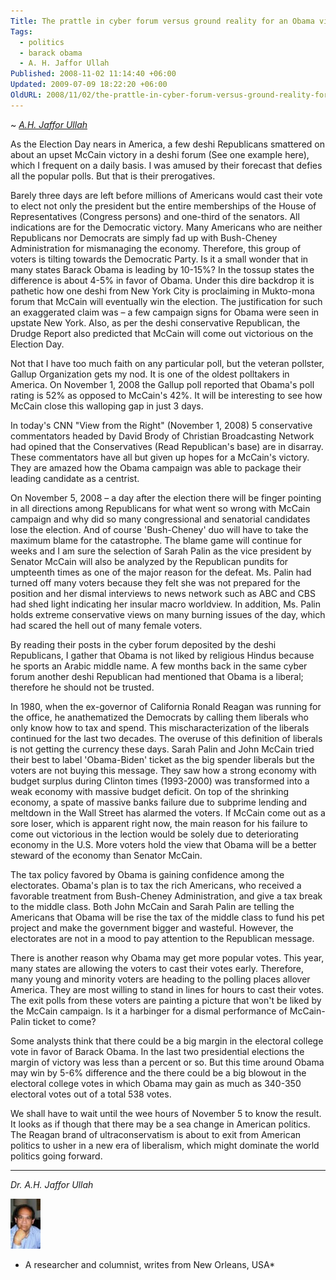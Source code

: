 ```yaml
---
Title: The prattle in cyber forum versus ground reality for an Obama victory
Tags:
  - politics
  - barack obama
  - A. H. Jaffor Ullah
Published: 2008-11-02 11:14:40 +06:00
Updated: 2009-07-09 18:22:20 +06:00
OldURL: 2008/11/02/the-prattle-in-cyber-forum-versus-ground-reality-for-an-obama-victory/
---
```


~ *[A.H. Jaffor Ullah](https://gold.mukto-mona.com/Articles/jaffor/index.html)* 

As the Election Day nears in America, a few deshi Republicans smattered on about an upset McCain victory in a deshi forum (See one example here), which I frequent on a daily basis.  I was amused by their forecast that defies all the popular polls.  But that is their prerogatives.

Barely three days are left before millions of Americans would cast their vote to elect not only the president but the entire memberships of the House of Representatives (Congress persons) and one-third of the senators.  All indications are for the Democratic victory.  Many Americans who are neither Republicans nor Democrats are simply fad up with Bush-Cheney Administration for mismanaging the economy.  Therefore, this group of voters is tilting towards the Democratic Party.  Is it a small wonder that in many states Barack Obama is leading by 10-15%?  In the tossup states the difference is about 4-5% in favor of Obama.  Under this dire backdrop it is pathetic how one deshi from New York City is proclaiming in Mukto-mona forum that McCain will eventually win the election.  The justification for such an exaggerated claim was – a few campaign signs for Obama were seen in upstate New York.  Also, as per the deshi conservative Republican, the Drudge Report also predicted that McCain will come out victorious on the Election Day. 

Not that I have too much faith on any particular poll, but the veteran pollster, Gallup Organization gets my nod.  It is one of the oldest polltakers in America.  On November 1, 2008 the Gallup poll reported that Obama's poll rating is 52% as opposed to McCain's 42%.  It will be interesting to see how McCain close this walloping gap in just 3 days.

In today's CNN "View from the Right" (November 1, 2008) 5 conservative commentators headed by David Brody of Christian Broadcasting Network had opined that the Conservatives (Read Republican's base) are in disarray.  These commentators have all but given up hopes for a McCain's victory.  They are amazed how the Obama campaign was able to package their leading candidate as a centrist. 

On November 5, 2008 – a day after the election there will be finger pointing in all directions among Republicans for what went so wrong with McCain campaign and why did so many congressional and senatorial candidates lose the election.  And of course 'Bush-Cheney' duo will have to take the maximum blame for the catastrophe.  The blame game will continue for weeks and I am sure the selection of Sarah Palin as the vice president by Senator McCain will also be analyzed by the Republican pundits for umpteenth times as one of the major reason for the defeat.  Ms. Palin had turned off many voters because they felt she was not prepared for the position and her dismal interviews to news network such as ABC and CBS had shed light indicating her insular macro worldview.  In addition, Ms. Palin holds extreme conservative views on many burning issues of the day, which had scared the hell out of many female voters.

By reading their posts in the cyber forum deposited by the deshi Republicans, I gather that Obama is not liked by religious Hindus because he sports an Arabic middle name.  A few months back in the same cyber forum another deshi Republican had mentioned that Obama is a liberal; therefore he should not be trusted. 

In 1980, when the ex-governor of California Ronald Reagan was running for the office, he anathematized the Democrats by calling them liberals who only know how to tax and spend.  This mischaracterization of the liberals continued for the last two decades.  The overuse of this definition of liberals is not getting the currency these days.  Sarah Palin and John McCain tried their best to label 'Obama-Biden' ticket as the big spender liberals but the voters are not buying this message.  They saw how a strong economy with budget surplus during Clinton times (1993-2000) was transformed into a weak economy with massive budget deficit.  On top of the shrinking economy, a spate of massive banks failure due to subprime lending and meltdown in the Wall Street has alarmed the voters.  If McCain come out as a sore loser, which is apparent right now, the main reason for his failure to come out victorious in the lection would be solely due to deteriorating economy in the U.S.  More voters hold the view that Obama will be a better steward of the economy than Senator McCain.

The tax policy favored by Obama is gaining confidence among the electorates.  Obama's plan is to tax the rich Americans, who received a favorable treatment from Bush-Cheney Administration, and give a tax break to the middle class.  Both John McCain and Sarah Palin are telling the Americans that Obama will be rise the tax of the middle class to fund his pet project and make the government bigger and wasteful.  However, the electorates are not in a mood to pay attention to the Republican message.

There is another reason why Obama may get more popular votes.  This year, many states are allowing the voters to cast their votes early.  Therefore, many young and minority voters are heading to the polling places allover America.  They are most willing to stand in lines for hours to cast their votes.  The exit polls from these voters are painting a picture that won't be liked by the McCain campaign.  Is it a harbinger for a dismal performance of McCain-Palin ticket to come? 

Some analysts think that there could be a big margin in the electoral college vote in favor of Barack Obama.  In the last two presidential elections the margin of victory was less than a percent or so.  But this time around Obama may win by 5-6% difference and the there could be a big blowout in the electoral college votes in which Obama may gain as much as 340-350 electoral votes out of a total 538 votes.

We shall have to wait until the wee hours of November 5 to know the result.  It looks as if though that there may be a sea change in American politics.  The Reagan brand of ultraconservatism is about to exit from American politics to usher in a new era of liberalism, which might dominate the world politics going forward.


-----
*Dr. A.H. Jaffor Ullah* 

![Jaffor Ullah Pro Pic](images/authors/a.h.jaffor_ullah.jpg) 

- A researcher and columnist, writes from New Orleans, USA*
